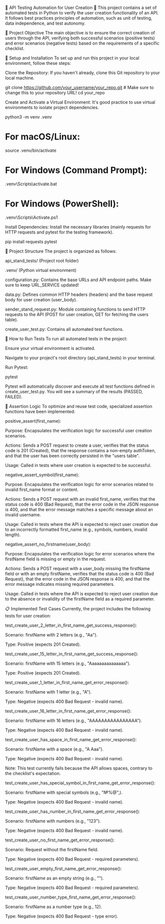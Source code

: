 🧪 API Testing Automation for User Creation 🧪
This project contains a set of automated tests in Python to verify the user creation functionality of an API. It follows best practices principles of automation, such as unit of testing, data independence, and test autonomy.

🎯 Project Objective
The main objective is to ensure the correct creation of users through the API, verifying both successful scenarios (positive tests) and error scenarios (negative tests) based on the requirements of a specific checklist.

🚀 Setup and Installation
To set up and run this project in your local environment, follow these steps:

Clone the Repository:
If you haven't already, clone this Git repository to your local machine.

git clone https://github.com/your_username/your_repo.git # Make sure to change this to your repository URL!
cd your_repo

Create and Activate a Virtual Environment:
It's good practice to use virtual environments to isolate project dependencies.

python3 -m venv .venv
# For macOS/Linux:
source .venv/bin/activate
# For Windows (Command Prompt):
.venv\Scripts\activate.bat
# For Windows (PowerShell):
.venv\Scripts\Activate.ps1

Install Dependencies:
Install the necessary libraries (mainly requests for HTTP requests and pytest for the testing framework).

pip install requests pytest

📂 Project Structure
The project is organized as follows:

api_stand_tests/ (Project root folder)

.venv/ (Python virtual environment)

configuration.py: Contains the base URLs and API endpoint paths. Make sure to keep URL_SERVICE updated!

data.py: Defines common HTTP headers (headers) and the base request body for user creation (user_body).

sender_stand_request.py: Module containing functions to send HTTP requests to the API (POST for user creation, GET for fetching the users table).

create_user_test.py: Contains all automated test functions.

🧪 How to Run Tests
To run all automated tests in the project:

Ensure your virtual environment is activated.

Navigate to your project's root directory (api_stand_tests) in your terminal.

Run Pytest:

pytest

Pytest will automatically discover and execute all test functions defined in create_user_test.py. You will see a summary of the results (PASSED, FAILED).

🧠 Assertion Logic
To optimize and reuse test code, specialized assertion functions have been implemented:

positive_assert(first_name):

Purpose: Encapsulates the verification logic for successful user creation scenarios.

Actions: Sends a POST request to create a user, verifies that the status code is 201 (Created), that the response contains a non-empty authToken, and that the user has been correctly persisted in the "users table".

Usage: Called in tests where user creation is expected to be successful.

negative_assert_symbol(first_name):

Purpose: Encapsulates the verification logic for error scenarios related to invalid first_name format or content.

Actions: Sends a POST request with an invalid first_name, verifies that the status code is 400 (Bad Request), that the error code in the JSON response is 400, and that the error message matches a specific message about an invalid username.

Usage: Called in tests where the API is expected to reject user creation due to an incorrectly formatted first_name (e.g., symbols, numbers, invalid length).

negative_assert_no_firstname(user_body):

Purpose: Encapsulates the verification logic for error scenarios where the firstName field is missing or empty in the request.

Actions: Sends a POST request with a user_body missing the firstName field or with an empty firstName, verifies that the status code is 400 (Bad Request), that the error code in the JSON response is 400, and that the error message indicates missing required parameters.

Usage: Called in tests where the API is expected to reject user creation due to the absence or invalidity of the firstName field as a required parameter.

📋 Implemented Test Cases
Currently, the project includes the following tests for user creation:

test_create_user_2_letter_in_first_name_get_success_response():

Scenario: firstName with 2 letters (e.g., "Aa").

Type: Positive (expects 201 Created).

test_create_user_15_letter_in_first_name_get_success_response():

Scenario: firstName with 15 letters (e.g., "Aaaaaaaaaaaaaaa").

Type: Positive (expects 201 Created).

test_create_user_1_letter_in_first_name_get_error_response():

Scenario: firstName with 1 letter (e.g., "A").

Type: Negative (expects 400 Bad Request - invalid name).

test_create_user_16_letter_in_first_name_get_error_response():

Scenario: firstName with 16 letters (e.g., "AAAAAAAAAAAAAAAA").

Type: Negative (expects 400 Bad Request - invalid name).

test_create_user_has_space_in_first_name_get_error_response():

Scenario: firstName with a space (e.g., "A Aaa").

Type: Negative (expects 400 Bad Request - invalid name).

Note: This test currently fails because the API allows spaces, contrary to the checklist's expectation.

test_create_user_has_special_symbol_in_first_name_get_error_response():

Scenario: firstName with special symbols (e.g., "№%@",).

Type: Negative (expects 400 Bad Request - invalid name).

test_create_user_has_number_in_first_name_get_error_response():

Scenario: firstName with numbers (e.g., "123").

Type: Negative (expects 400 Bad Request - invalid name).

test_create_user_no_first_name_get_error_response():

Scenario: Request without the firstName field.

Type: Negative (expects 400 Bad Request - required parameters).

test_create_user_empty_first_name_get_error_response():

Scenario: firstName as an empty string (e.g., "").

Type: Negative (expects 400 Bad Request - required parameters).

test_create_user_number_type_first_name_get_error_response():

Scenario: firstName as a number type (e.g., 12).

Type: Negative (expects 400 Bad Request - type error).

